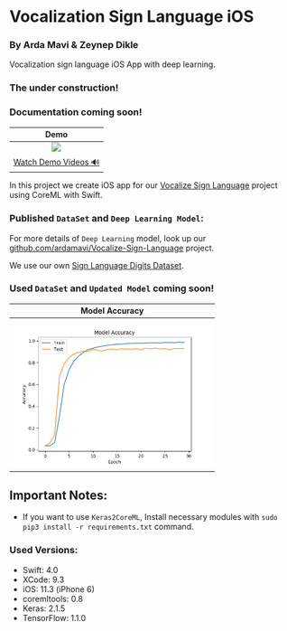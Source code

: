 # Vocalization Sign Language iOS
### By Arda Mavi & Zeynep Dikle

Vocalization sign language iOS App with deep learning.

### The under construction!
### Documentation coming soon!

|Demo|
|:-:|
|<img src="Assets/Demo Gif.gif" height="400">|
|[Watch Demo Videos &#128266; ](https://github.com/ardamavi/Vocalization-Sign-Language-iOS/tree/master/Assets)|

In this project we create iOS app for our [Vocalize Sign Language](https://github.com/ardamavi/Vocalize-Sign-Language) project using CoreML with Swift.

### Published `DataSet` and `Deep Learning Model`:
For more details of `Deep Learning` model, look up our [github.com/ardamavi/Vocalize-Sign-Language](https://github.com/ardamavi/Vocalize-Sign-Language) project.

We use our own [Sign Language Digits Dataset](https://github.com/ardamavi/Sign-Language-Digits-Dataset).

### Used `DataSet` and `Updated Model` coming soon!
|Model Accuracy|
|:-:|
|<img src="Assets/Model_Accuracy.png" width="350">|

## Important Notes:
- If you want to use `Keras2CoreML`, Install necessary modules with `sudo pip3 install -r requirements.txt` command.
### Used Versions:
- Swift: 4.0
- XCode: 9.3
- iOS: 11.3 (iPhone 6)
- coremltools: 0.8
- Keras: 2.1.5
- TensorFlow: 1.1.0
